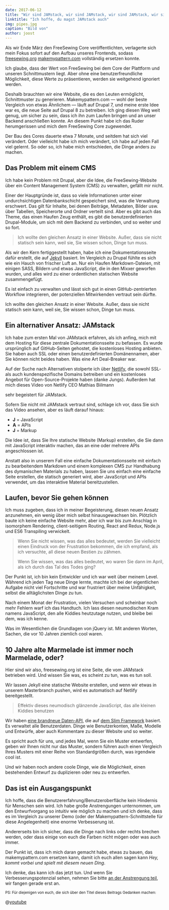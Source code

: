 ```yaml
---
date: 2017-06-12
title: "Wir sind JAMstack, wir sind JAMstack, wir sind JAMstack, wir sind JAMstack, wir sind JAMstack, wir sind JAMstack, wir sind JAMstack, wir sind JAMstack, und ich hoffe, dass du auch JAMstack magst"
linktitle: "Ich hoffe, du magst JAMstack auch"
img: pipes.jpg
caption: "Bild von"
author: joost
---
```


Als wir Ende März den FreeSewing Core veröffentlichten, verlagerte sich mein Fokus sofort auf den Aufbau unseres Frontends, sodass [freesewing.org](/) [makemypattern.com](https://makemypattern.com/) vollständig ersetzen konnte.

Ich glaube, dass der Wert von FreeSewing bei dem Core der Plattform und unseren Schnittmustern liegt. Aber ohne eine benutzerfreundliche Möglichkeit, diese Werte zu präsentieren, werden sie weitgehend ignoriert werden.

Deshalb brauchten wir eine Website, die es den Leuten ermöglicht, Schnittmuster zu generieren. Makemypattern.com &mdash; wohl der beste Vergleich von etwas Ähnlichem &mdash; läuft auf Drupal 7, und meine erste Idee war es, die neue Seite auf Drupal 8 zu betreiben. Ich ging diesen Weg weit genug, um sicher zu sein, dass ich ihn zum Laufen bringen und an unser Backend anschließen konnte. An diesem Punkt habe ich das Ruder herumgerissen und mich dem FreeSewing Core zugewendet.

Der Bau des Cores dauerte etwa 7 Monate, und seitdem hat sich viel verändert. Oder vielleicht habe ich mich verändert, ich habe auf jeden Fall viel gelernt. So oder so, ich habe mich entschieden, die Dinge anders zu machen.

## Das Problem mit einem CMS

Ich habe kein Problem mit Drupal, aber die Idee, die FreeSewing-Website über ein Content Management System (CMS) zu verwalten, gefällt mir nicht.

Einer der Hauptgründe ist, dass so viele Informationen unter einer undurchsichtigen Datenbankschicht gespeichert sind, was die Verwaltung erschwert. Das gilt für Inhalte, bei denen Beiträge, Metadaten, Bilder usw. über Tabellen, Speicherorte und Ordner verteilt sind. Aber es gibt auch das Theme, das einen Haufen Zeug enthält, es gibt die benutzerdefinierten Drupal-Module, um sich mit dem Backend zu verbinden, und so weiter und so fort.

> Ich wollte den gleichen Ansatz in einer Website. Außer, dass sie nicht statisch sein kann, weil sie, Sie wissen schon, Dinge tun muss.

Als wir den Kern fertiggestellt haben, habe ich eine Dokumentationsseite dafür erstellt, die auf [Jekyll](https://jekyllrb.com/) basiert. Im Vergleich zu Drupal fühlte es sich wie ein Hauch von frischer Luft an. Nur ein Haufen Markdown-Dateien, mit einigen SASS, Bildern und etwas JavaScript, die in den Mixxer geworfen wurden, und alles wird zu einer ordentlichen statischen Website zusammengefügt.

Es ist einfach zu verwalten und lässt sich gut in einen GitHub-zentrierten Workflow integrieren, der potenziellen Mitwirkenden vertraut sein dürfte.

Ich wollte den gleichen Ansatz in einer Website. Außer, dass sie nicht statisch sein kann, weil sie, Sie wissen schon, Dinge tun muss.


## Ein alternativer Ansatz: JAMstack

Ich habe zum ersten Mal von JAMstack erfahren, als ich anfing, mich mit dem Hosting für diese zentrale Dokumentationsseite zu befassen. Es wurde ursprünglich auf GitHub-Seiten gehostet, die kostenloses Hosting anbieten. Sie haben auch SSL oder einen benutzerdefinierten Domänennamen, aber Sie können nicht beides haben. Was eine Art Deal-Breaker war.

Auf der Suche nach Alternativen stolperte ich über [Netlify](https://www.netlify.com/), die sowohl SSL- als auch kundenspezifische Domains betreiben und ein kostenloses Angebot für Open-Source-Projekte haben (danke Jungs). Außerdem hat mich dieses Video von Netlify CEO Mathias Biilmann

 sehr begeistert für JAMstack.</p> 

Sofern Sie nicht mit JAMstack vertraut sind, schlage ich vor, dass Sie sich das Video ansehen, aber es läuft darauf hinaus:

 - **J** = JavaScript
 - **A** = APIs
 - **J** = Markup

Die Idee ist, dass Sie Ihre statische Website (Markup) erstellen, die Sie dann mit JavaScript interaktiv machen, das an eine oder mehrere APIs angeschlossen ist.

Anstatt also in unserem Fall eine einfache Dokumentationsseite mit einfach zu bearbeitendem Markdown und einem komplexen CMS zur Handhabung des dymanischen Materials zu haben, lassen Sie uns einfach eine einfache Seite erstellen, die statisch generiert wird, aber JavaScript und APIs verwendet, um das interaktive Material bereitzustellen.



## Laufen, bevor Sie gehen können

Ich muss zugeben, dass ich in meiner Begeisterung, diesen neuen Ansatz anzunehmen, ein wenig über mich selbst hinausgewachsen bin. Plötzlich baute ich keine einfache Website mehr, aber ich war bis zum Anschlag in isomorphem Rendering, client-seitigem Routing, React and Redux, Node.js und ES6 Transpiling verwickelt.



> Wenn Sie nicht wissen, was das alles bedeutet, werden Sie vielleicht einen Eindruck von der Frustration bekommen, die ich empfand, als ich versuchte, all diese neuen Bestien zu zähmen.
> 
> Wenn Sie wissen, was das alles bedeutet, wo waren Sie dann im April, als ich durch das Tal des Todes ging? 

Der Punkt ist, ich bin kein Entwickler und ich war weit über meinem Level. Während ich jeden Tag neue Dinge lernte, machte ich bei der eigentlichen Aufgabe nicht viel Fortschritte und war frustriert über meine Unfähigkeit, selbst die alltäglichsten Dinge zu tun.

Nach einem Monat der Frustration, vielen Versuchen und scheinbar noch mehr Fehlern warf ich das Handtuch. Ich lass diesen neumodischen Kram namens JavaScript, den alle Kiddies heutzutage nutzen, und bleibe bei dem, was ich kenne. 

Was im Wesentlichen die Grundlagen von jQuery ist. Mit anderen Worten, Sachen, die vor 10 Jahren ziemlich cool waren.



## 10 Jahre alte Marmelade ist immer noch Marmelade, oder?

Hier sind wir also, freesewing.org ist eine Seite, die vom JAMstack betrieben wird. Und wissen Sie was, es scheint zu tun, was es tun soll.

Wir lassen Jekyll eine statische Website erstellen, und wenn wir etwas in unserem Masterbranch pushen, wird es automatisch auf Netlify bereitgestellt.



> Effektiv dieses neumodisch glänzende JavaScript, das alle kleinen Kiddies benutzen

Wir haben [eine brandneue Daten-API](https://github.com/freesewing/data), die auf [dem Slim Framework](https://www.slimframework.com/) basiert. Es verwaltet alle Benutzerdaten. Dinge wie Benutzerkonten, Maße, Modelle und Entwürfe, aber auch Kommentare zu dieser Website und so weiter.

Es spricht auch für uns, und jedes Mal, wenn Sie ein Muster entwerfen, geben wir Ihnen nicht nur das Muster, sondern führen auch einen Vergleich Ihres Musters mit einer Reihe von Standardgrößen durch, was irgendwie cool ist.

Und wir haben noch andere coole Dinge, wie die Möglichkeit, einen bestehenden Entwurf zu duplizieren oder neu zu entwerfen.



## Das ist ein Ausgangspunkt

Ich hoffe, dass die Benutzererfahrung/Benutzeroberfläche kein Hindernis für Menschen sein wird. Ich habe große Anstrengungen unternommen, um den Entwurfvorgang so intuitiv wie möglich zu machen und ich denke, dass es im Vergleich zu unserer Demo (oder der Makemypattern-Schnittstelle für diese Angelegenheit) eine enorme Verbesserung ist.

Andererseits bin ich sicher, dass die Dinge nach links oder rechts brechen werden, oder dass einige von euch die Farben nicht mögen oder was auch immer.

Der Punkt ist, dass ich mich daran gemacht habe, etwas zu bauen, das makemypattern.com ersetzen kann, damit ich euch allen sagen kann _Hey, kommt vorbei und spielt mit diesem neuen Ding_.

Ich denke, das kann ich das jetzt tun. Und wenn Sie Verbesserungspotenzial sehen, nehmen Sie bitte [an der Anstrengung teil](/contribute), wir fangen gerade erst an.

<small>PS: Für diejenigen von euch, die sich über den Titel dieses Beitrags Gedanken machen:</small>

@[youtube](oFRbZJXjWIA)










